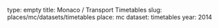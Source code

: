 type: empty
title: Monaco / Transport Timetables
slug: places/mc/datasets/timetables
place: mc
dataset: timetables
year: 2014
